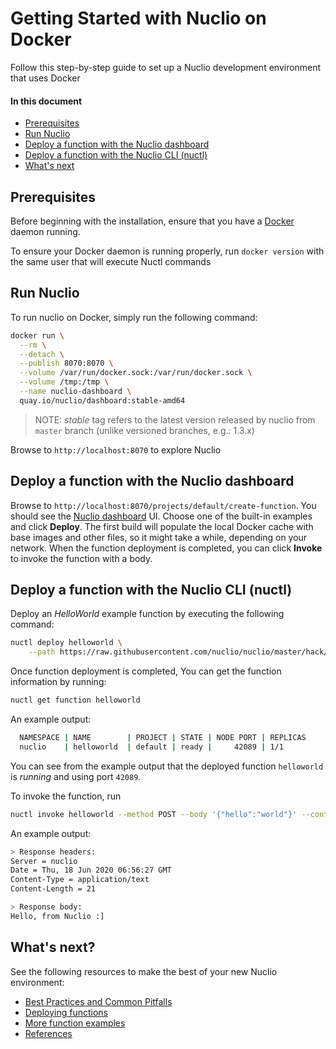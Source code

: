 # Getting Started with Nuclio on Docker

Follow this step-by-step guide to set up a Nuclio development environment that uses Docker

#### In this document

- [Prerequisites](#prerequisites)
- [Run Nuclio](#run-nuclio)
- [Deploy a function with the Nuclio dashboard](#deploy-a-function-with-the-nuclio-dashboard)
- [Deploy a function with the Nuclio CLI (nuctl)](#deploy-a-function-with-the-nuclio-cli-nuctl)
- [What's next](#whats-next)

## Prerequisites

Before beginning with the installation, ensure that you have a [Docker](https://docker.com) daemon running.

To ensure your Docker daemon is running properly, run  `docker version` with the same user that will execute Nuctl commands

## Run Nuclio

To run nuclio on Docker, simply run the following command:

```bash
docker run \
  --rm \
  --detach \
  --publish 8070:8070 \
  --volume /var/run/docker.sock:/var/run/docker.sock \
  --volume /tmp:/tmp \
  --name nuclio-dashboard \
  quay.io/nuclio/dashboard:stable-amd64
```

> NOTE: _stable_ tag refers to the latest version released by nuclio from `master` branch (unlike versioned branches, e.g.: 1.3.x)

Browse to `http://localhost:8070` to explore Nuclio

## Deploy a function with the Nuclio dashboard

Browse to `http://localhost:8070/projects/default/create-function`.
You should see the [Nuclio dashboard](/README.md#dashboard) UI.
Choose one of the built-in examples and click **Deploy**. 
The first build will populate the local Docker cache with base images and other files, so it might take a while, depending on your network.
When the function deployment is completed, you can click **Invoke** to invoke the function with a body.

## Deploy a function with the Nuclio CLI (nuctl)

Deploy an _HelloWorld_ example function by executing the following command:

```bash
nuctl deploy helloworld \
    --path https://raw.githubusercontent.com/nuclio/nuclio/master/hack/examples/golang/helloworld/helloworld.go
```

Once function deployment is completed, You can get the function information by running:

```bash
nuctl get function helloworld
```

An example output:
```bash
  NAMESPACE | NAME        | PROJECT | STATE | NODE PORT | REPLICAS  
  nuclio    | helloworld  | default | ready |     42089 | 1/1   
``` 

You can see from the example output that the deployed function `helloworld` is _running_ and using port `42089`.

To invoke the function, run

```bash
nuctl invoke helloworld --method POST --body '{"hello":"world"}' --content-type "application/json"
```

An example output:

```bash
> Response headers:
Server = nuclio
Date = Thu, 18 Jun 2020 06:56:27 GMT
Content-Type = application/text
Content-Length = 21

> Response body:
Hello, from Nuclio :]
```

## What's next?

See the following resources to make the best of your new Nuclio environment:

- [Best Practices and Common Pitfalls](/docs/concepts/best-practices-and-common-pitfalls.md)
- [Deploying functions](/docs/tasks/deploying-functions.md)
- [More function examples](/hack/examples/README.md)
- [References](/docs/reference)
